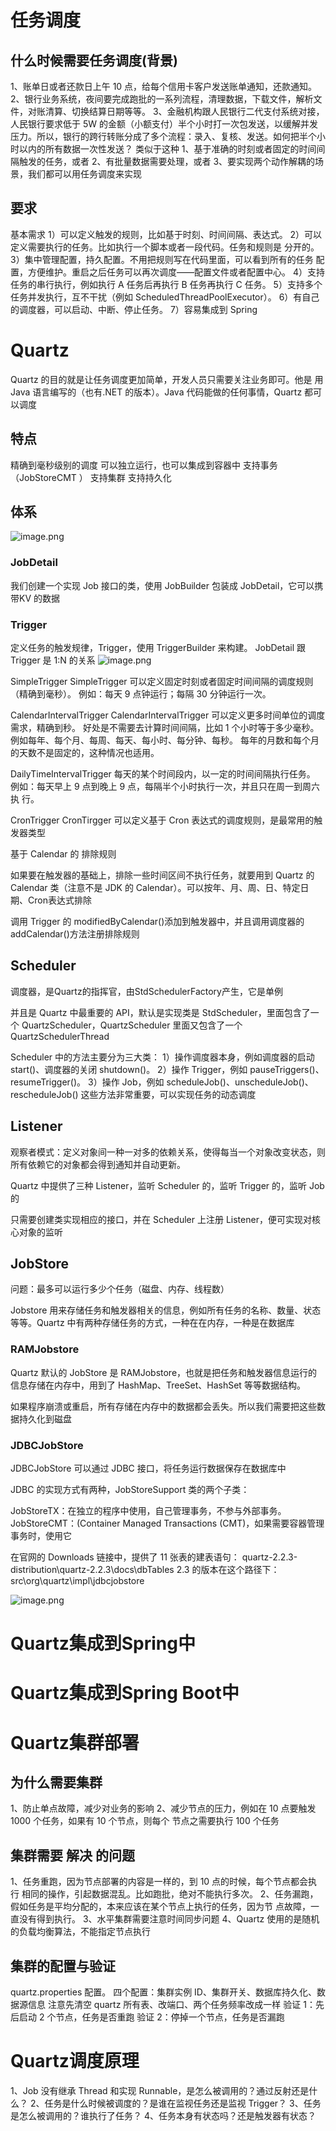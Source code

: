 # 任务调度

## 什么时候需要任务调度(背景)

1、账单日或者还款日上午 10 点，给每个信用卡客户发送账单通知，还款通知。
2、银行业务系统，夜间要完成跑批的一系列流程，清理数据，下载文件，解析文件，对账清算、切换结算日期等等。
3、金融机构跟人民银行二代支付系统对接，人民银行要求低于 5W 的金额（小额支付）半个小时打一次包发送，以缓解并发压力。所以，银行的跨行转账分成了多个流程：录入、复核、发送。如何把半个小时以内的所有数据一次性发送？
类似于这种
1、基于准确的时刻或者固定的时间间隔触发的任务，或者
2、有批量数据需要处理，或者
3、要实现两个动作解耦的场景，我们都可以用任务调度来实现

## 要求

基本需求
1）可以定义触发的规则，比如基于时刻、时间间隔、表达式。
2）可以定义需要执行的任务。比如执行一个脚本或者一段代码。任务和规则是
分开的。
3）集中管理配置，持久配置。不用把规则写在代码里面，可以看到所有的任务
配置，方便维护。重启之后任务可以再次调度——配置文件或者配置中心。
4）支持任务的串行执行，例如执行 A 任务后再执行 B 任务再执行 C 任务。
5）支持多个任务并发执行，互不干扰（例如 ScheduledThreadPoolExecutor）。
6）有自己的调度器，可以启动、中断、停止任务。
7）容易集成到 Spring

# Quartz

Quartz 的目的就是让任务调度更加简单，开发人员只需要关注业务即可。他是
用 Java 语言编写的（也有.NET 的版本）。Java 代码能做的任何事情，Quartz 都可以调度

## 特点

精确到毫秒级别的调度
可以独立运行，也可以集成到容器中
支持事务（JobStoreCMT ）
支持集群
支持持久化

## 体系

![image.png](assets/image.png)

### JobDetail

我们创建一个实现 Job 接口的类，使用 JobBuilder 包装成 JobDetail，它可以携带KV 的数据

### Trigger

定义任务的触发规律，Trigger，使用 TriggerBuilder 来构建。
JobDetail 跟 Trigger 是 1:N 的关系
![image.png](assets/1675684530108-image.png)

SimpleTrigger
SimpleTrigger 可以定义固定时刻或者固定时间间隔的调度规则（精确到毫秒）。
例如：每天 9 点钟运行；每隔 30 分钟运行一次。

CalendarIntervalTrigger
CalendarIntervalTrigger 可以定义更多时间单位的调度需求，精确到秒。
好处是不需要去计算时间间隔，比如 1 个小时等于多少毫秒。
例如每年、每个月、每周、每天、每小时、每分钟、每秒。
每年的月数和每个月的天数不是固定的，这种情况也适用。

DailyTimeIntervalTrigger
每天的某个时间段内，以一定的时间间隔执行任务。
例如：每天早上 9 点到晚上 9 点，每隔半个小时执行一次，并且只在周一到周六执
行。

CronTrigger
CronTirgger 可以定义基于 Cron 表达式的调度规则，是最常用的触发器类型

基于 Calendar  的 排除规则

如果要在触发器的基础上，排除一些时间区间不执行任务，就要用到 Quartz 的Calendar 类（注意不是 JDK 的 Calendar）。可以按年、月、周、日、特定日期、Cron表达式排除

调用 Trigger 的 modifiedByCalendar()添加到触发器中，并且调用调度器的
addCalendar()方法注册排除规则

## Scheduler

调度器，是Quartz的指挥官，由StdSchedulerFactory产生，它是单例

并且是 Quartz 中最重要的 API，默认是实现类是 StdScheduler，里面包含了一个
QuartzScheduler，QuartzScheduler 里面又包含了一个 QuartzSchedulerThread

Scheduler 中的方法主要分为三大类：
1）操作调度器本身，例如调度器的启动 start()、调度器的关闭 shutdown()。
2）操作 Trigger，例如 pauseTriggers()、resumeTrigger()。
3）操作 Job，例如 scheduleJob()、unscheduleJob()、rescheduleJob()
这些方法非常重要，可以实现任务的动态调度

## Listener

观察者模式：定义对象间一种一对多的依赖关系，使得每当一个对象改变状态，则所有依赖它的对象都会得到通知并自动更新。

Quartz 中提供了三种 Listener，监听 Scheduler 的，监听 Trigger 的，监听 Job 的

只需要创建类实现相应的接口，并在 Scheduler 上注册 Listener，便可实现对核心对象的监听

## JobStore

问题：最多可以运行多少个任务（磁盘、内存、线程数）

Jobstore 用来存储任务和触发器相关的信息，例如所有任务的名称、数量、状态等等。Quartz 中有两种存储任务的方式，一种在在内存，一种是在数据库

### RAMJobstore

Quartz 默认的 JobStore 是 RAMJobstore，也就是把任务和触发器信息运行的信息存储在内存中，用到了 HashMap、TreeSet、HashSet 等等数据结构。

如果程序崩溃或重启，所有存储在内存中的数据都会丢失。所以我们需要把这些数据持久化到磁盘

### JDBCJobStore

JDBCJobStore 可以通过 JDBC 接口，将任务运行数据保存在数据库中

JDBC 的实现方式有两种，JobStoreSupport 类的两个子类：

JobStoreTX：在独立的程序中使用，自己管理事务，不参与外部事务。
JobStoreCMT：(Container Managed Transactions (CMT)，如果需要容器管理事务时，使用它

在官网的 Downloads 链接中，提供了 11 张表的建表语句：
quartz-2.2.3-distribution\quartz-2.2.3\docs\dbTables
2.3 的版本在这个路径下：src\org\quartz\impl\jdbcjobstore

![image.png](assets/1675701512546-image.png)

# Quartz集成到Spring中

# Quartz集成到Spring Boot中

# Quartz集群部署

## 为什么需要集群

1、防止单点故障，减少对业务的影响
2、减少节点的压力，例如在 10 点要触发 1000 个任务，如果有 10 个节点，则每个
节点之需要执行 100 个任务

## 集群需要 解决 的问题

1、任务重跑，因为节点部署的内容是一样的，到 10 点的时候，每个节点都会执行
相同的操作，引起数据混乱。比如跑批，绝对不能执行多次。
2、任务漏跑，假如任务是平均分配的，本来应该在某个节点上执行的任务，因为节
点故障，一直没有得到执行。
3、水平集群需要注意时间同步问题
4、Quartz 使用的是随机的负载均衡算法，不能指定节点执行

## 集群的配置与验证

quartz.properties 配置。
四个配置：集群实例 ID、集群开关、数据库持久化、数据源信息
注意先清空 quartz 所有表、改端口、两个任务频率改成一样
验证 1：先后启动 2 个节点，任务是否重跑
验证 2：停掉一个节点，任务是否漏跑

# Quartz调度原理

1、Job 没有继承 Thread 和实现 Runnable，是怎么被调用的？通过反射还是什
么？
2、任务是什么时候被调度的？是谁在监视任务还是监视 Trigger？
3、任务是怎么被调用的？谁执行了任务？
4、任务本身有状态吗？还是触发器有状态？














